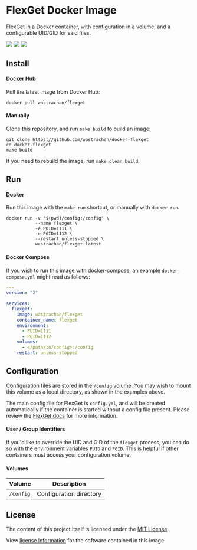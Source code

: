 FlexGet Docker Image
====================

FlexGet in a Docker container, with configuration in a volume, and a configurable UID/GID for said files.

[![](https://circleci.com/gh/wastrachan/docker-flexget.svg?style=svg)](https://circleci.com/gh/wastrachan/docker-flexget)
[![](https://images.microbadger.com/badges/image/wastrachan/flexget.svg)](https://microbadger.com/images/wastrachan/flexget)
[![](https://img.shields.io/docker/pulls/wastrachan/flexget.svg)](https://hub.docker.com/r/wastrachan/flexget)

## Install

#### Docker Hub
Pull the latest image from Docker Hub:

```shell
docker pull wastrachan/flexget
```

#### Manually
Clone this repository, and run `make build` to build an image:

```shell
git clone https://github.com/wastrachan/docker-flexget
cd docker-flexget
make build
```

If you need to rebuild the image, run `make clean build`.


## Run

#### Docker
Run this image with the `make run` shortcut, or manually with `docker run`.


```shell
docker run -v "$(pwd)/config:/config" \
           --name flexget \
           -e PUID=1111 \
           -e PGID=1112 \
           --restart unless-stopped \
           wastrachan/flexget:latest
```


#### Docker Compose
If you wish to run this image with docker-compose, an example `docker-compose.yml` might read as follows:

```yaml
---
version: "2"

services:
  flexget:
    image: wastrachan/flexget
    container_name: flexget
    environment:
      - PUID=1111
      - PGID=1112
    volumes:
      - </path/to/config>:/config
    restart: unless-stopped
```


## Configuration
Configuration files are stored in the `/config` volume. You may wish to mount this volume as a local directory, as shown in the examples above.

The main config file for FlexGet is `config.yml`, and will be created automatically if the container is started without a config file present. Please review the [FlexGet docs](https://flexget.com/Configuration) for more information.


#### User / Group Identifiers
If you'd like to override the UID and GID of the `flexget` process, you can do so with the environment variables `PUID` and `PGID`. This is helpful if other containers must access your configuration volume.

#### Volumes
Volume          | Description
----------------|-------------
`/config`       | Configuration directory


## License
The content of this project itself is licensed under the [MIT License](LICENSE).

View [license information](https://github.com/Flexget/Flexget/blob/develop/LICENSE) for the software contained in this image.
